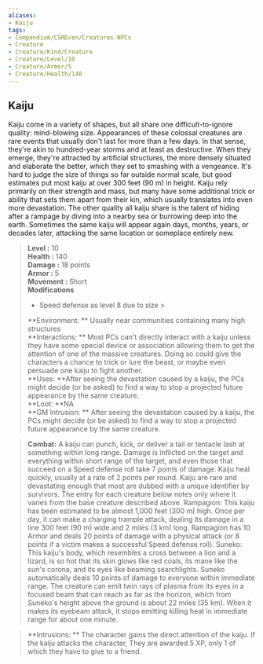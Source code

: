 ```yaml
---
aliases:
- Kaiju
tags:
- Compendium/CSRD/en/Creatures-NPCs
- Creature
- Creature/Kind/Creature
- Creature/Level/10
- Creature/Armor/5
- Creature/Health/140
---
```


  
## Kaiju  
Kaiju come in a variety of shapes, but all share one difficult-to-ignore quality: mind-blowing size. Appearances of these colossal creatures are rare events that usually don't last for more than a few days. In that sense, they're akin to hundred-year storms and at least as destructive. When they emerge, they're attracted by artificial structures, the more densely situated and elaborate the better, which they set to smashing with a vengeance. It's hard to judge the size of things so far outside normal scale, but good estimates put most kaiju at over 300 feet (90 m) in height.
Kaiju rely primarily on their strength and mass, but many have some additional trick or ability that sets them apart from their kin, which usually translates into even more devastation.
The other quality all kaiju share is the talent of hiding after a rampage by diving into a nearby sea or burrowing deep into the earth. Sometimes the same kaiju will appear again days, months, years, or decades later, attacking the same location or someplace entirely new.  

  
> **Level :** 10  
> **Health :** 140  
> **Damage :** 18 points  
> **Armor :** 5  
> **Movement :** Short  
> **Modifications**  
>- Speed defense as level 8 due to size >
>  
> **Environment: ** Usually near communities containing many high structures  
> **Interactions: ** Most PCs can't directly interact with a kaiju unless they have some special device or association allowing them to get the attention of one of the massive creatures. Doing so could give the characters a chance to trick or lure the beast, or maybe even persuade one kaiju to fight another.  
> **Uses: **After seeing the devastation caused by a kaiju, the PCs might decide (or be asked) to find a way to stop a projected future appearance by the same creature.  
> **Loot: **NA  
> **GM Intrusion: ** After seeing the devastation caused by a kaiju, the PCs might decide (or be asked) to find a way to stop a projected future appearance by the same creature.  

> **Combat:** 
> A kaiju can punch, kick, or deliver a tail or tentacle lash at something within long range. Damage is inflicted on the target and everything within short range of the target, and even those that succeed on a Speed defense roll take 7 points of damage.
Kaiju heal quickly, usually at a rate of 2 points per round.
Kaiju are rare and devastating enough that most are dubbed with a unique identifier by survivors. The entry for each creature below notes only where it varies from the base creature described above.
Rampagion: This kaiju has been estimated to be almost 1,000 feet (300 m) high. Once per day, it can make a charging trample attack, dealing its damage in a line 300 feet (90 m) wide and 2 miles (3 km) long. Rampagion has 10 Armor and deals 20 points of damage with a physical attack (or 8 points if a victim makes a successful Speed defense roll).
Suneko: This kaiju's body, which resembles a cross between a lion and a lizard, is so hot that its skin glows like red coals, its mane like the sun's corona, and its eyes like beaming searchlights. Suneko automatically deals 10 points of damage to everyone within immediate range. The creature can emit twin rays of plasma from its eyes in a focused beam that can reach as far as the horizon, which from Suneko's height above the ground is about 22 miles (35 km). When it makes its eyebeam attack, it stops emitting killing heat in immediate range for about one minute.  
  

> **Intrusions: ** 
> The character gains the direct attention of the kaiju. If the kaiju attacks the character, They are awarded 5 XP, only 1 of which they have to give to a friend.  
